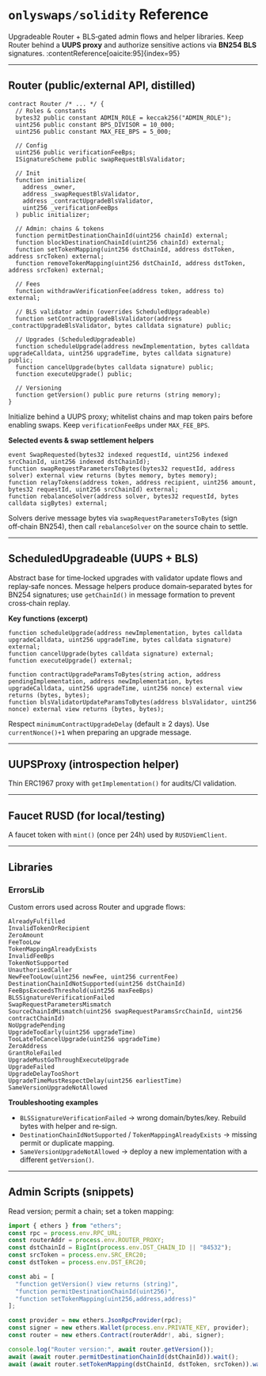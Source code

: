 # `onlyswaps/solidity` Reference

Upgradeable Router + BLS‑gated admin flows and helper libraries. Keep Router behind a **UUPS proxy** and authorize sensitive actions via **BN254 BLS** signatures. :contentReference[oaicite:95]{index=95}

---

## Router (public/external API, distilled)

```solidity
contract Router /* ... */ {
  // Roles & constants
  bytes32 public constant ADMIN_ROLE = keccak256("ADMIN_ROLE");
  uint256 public constant BPS_DIVISOR = 10_000;
  uint256 public constant MAX_FEE_BPS = 5_000;

  // Config
  uint256 public verificationFeeBps;
  ISignatureScheme public swapRequestBlsValidator;

  // Init
  function initialize(
    address _owner,
    address _swapRequestBlsValidator,
    address _contractUpgradeBlsValidator,
    uint256 _verificationFeeBps
  ) public initializer;

  // Admin: chains & tokens
  function permitDestinationChainId(uint256 chainId) external;
  function blockDestinationChainId(uint256 chainId) external;
  function setTokenMapping(uint256 dstChainId, address dstToken, address srcToken) external;
  function removeTokenMapping(uint256 dstChainId, address dstToken, address srcToken) external;

  // Fees
  function withdrawVerificationFee(address token, address to) external;

  // BLS validator admin (overrides ScheduledUpgradeable)
  function setContractUpgradeBlsValidator(address _contractUpgradeBlsValidator, bytes calldata signature) public;

  // Upgrades (ScheduledUpgradeable)
  function scheduleUpgrade(address newImplementation, bytes calldata upgradeCalldata, uint256 upgradeTime, bytes calldata signature) public;
  function cancelUpgrade(bytes calldata signature) public;
  function executeUpgrade() public;

  // Versioning
  function getVersion() public pure returns (string memory);
}
```

Initialize behind a UUPS proxy; whitelist chains and map token pairs before enabling swaps. Keep `verificationFeeBps` under `MAX_FEE_BPS`. 

**Selected events & swap settlement helpers**

```solidity
event SwapRequested(bytes32 indexed requestId, uint256 indexed srcChainId, uint256 indexed dstChainId);
function swapRequestParametersToBytes(bytes32 requestId, address solver) external view returns (bytes memory, bytes memory);
function relayTokens(address token, address recipient, uint256 amount, bytes32 requestId, uint256 srcChainId) external;
function rebalanceSolver(address solver, bytes32 requestId, bytes calldata sigBytes) external;
```

Solvers derive message bytes via `swapRequestParametersToBytes` (sign off‑chain BN254), then call `rebalanceSolver` on the source chain to settle. 

---

## ScheduledUpgradeable (UUPS + BLS)

Abstract base for time‑locked upgrades with validator update flows and replay‑safe nonces. Message helpers produce domain‑separated bytes for BN254 signatures; use `getChainId()` in message formation to prevent cross‑chain replay. 

**Key functions (excerpt)**

```solidity
function scheduleUpgrade(address newImplementation, bytes calldata upgradeCalldata, uint256 upgradeTime, bytes calldata signature) external;
function cancelUpgrade(bytes calldata signature) external;
function executeUpgrade() external;

function contractUpgradeParamsToBytes(string action, address pendingImplementation, address newImplementation, bytes upgradeCalldata, uint256 upgradeTime, uint256 nonce) external view returns (bytes, bytes);
function blsValidatorUpdateParamsToBytes(address blsValidator, uint256 nonce) external view returns (bytes, bytes);
```

Respect `minimumContractUpgradeDelay` (default ≥ 2 days). Use `currentNonce()+1` when preparing an upgrade message. 

---

## UUPSProxy (introspection helper)

Thin ERC1967 proxy with `getImplementation()` for audits/CI validation. 

---

## Faucet RUSD (for local/testing)

A faucet token with `mint()` (once per 24h) used by `RUSDViemClient`. 

---

## Libraries

### ErrorsLib

Custom errors used across Router and upgrade flows:

```
AlreadyFulfilled
InvalidTokenOrRecipient
ZeroAmount
FeeTooLow
TokenMappingAlreadyExists
InvalidFeeBps
TokenNotSupported
UnauthorisedCaller
NewFeeTooLow(uint256 newFee, uint256 currentFee)
DestinationChainIdNotSupported(uint256 dstChainId)
FeeBpsExceedsThreshold(uint256 maxFeeBps)
BLSSignatureVerificationFailed
SwapRequestParametersMismatch
SourceChainIdMismatch(uint256 swapRequestParamsSrcChainId, uint256 contractChainId)
NoUpgradePending
UpgradeTooEarly(uint256 upgradeTime)
TooLateToCancelUpgrade(uint256 upgradeTime)
ZeroAddress
GrantRoleFailed
UpgradeMustGoThroughExecuteUpgrade
UpgradeFailed
UpgradeDelayTooShort
UpgradeTimeMustRespectDelay(uint256 earliestTime)
SameVersionUpgradeNotAllowed
```



**Troubleshooting examples**

* `BLSSignatureVerificationFailed` → wrong domain/bytes/key. Rebuild bytes with helper and re‑sign.
* `DestinationChainIdNotSupported` / `TokenMappingAlreadyExists` → missing permit or duplicate mapping.
* `SameVersionUpgradeNotAllowed` → deploy a new implementation with a different `getVersion()`. 

---

## Admin Scripts (snippets)

Read version; permit a chain; set a token mapping:

```js
import { ethers } from "ethers";
const rpc = process.env.RPC_URL;
const routerAddr = process.env.ROUTER_PROXY;
const dstChainId = BigInt(process.env.DST_CHAIN_ID || "84532");
const srcToken = process.env.SRC_ERC20;
const dstToken = process.env.DST_ERC20;

const abi = [
  "function getVersion() view returns (string)",
  "function permitDestinationChainId(uint256)",
  "function setTokenMapping(uint256,address,address)"
];

const provider = new ethers.JsonRpcProvider(rpc);
const signer = new ethers.Wallet(process.env.PRIVATE_KEY, provider);
const router = new ethers.Contract(routerAddr!, abi, signer);

console.log("Router version:", await router.getVersion());
await (await router.permitDestinationChainId(dstChainId)).wait();
await (await router.setTokenMapping(dstChainId, dstToken, srcToken)).wait();
```



